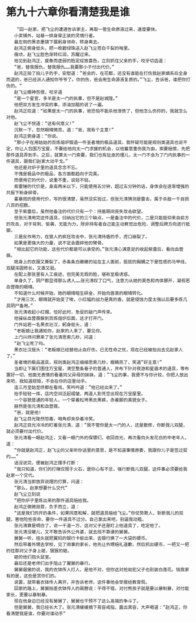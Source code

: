 # 第九十六章你看清楚我是谁
        “回一赵家，把飞尘的遭遇告诉家主，再取一管生命原液过来，速度要快。
       小卖铺外，站巷一排身穿正装的灵境行者。
       最左侧的黑衣墨镜下展躬身领命，转身离去。
       赵鸿正俯身低头，把一枚碧绿珠送入赵飞尘苍白千裂的哨里。
       俄顷，赵飞尘脸色渐转红润，苏醒过来。
       他见到赵鸿正，疲惫而虚弱的脸定绽放喜色，立刻抓住父亲的手，咬牙切齿道：
       “爸，替我报仇，替我报仇……我要那小子付出代价。”
       赵鸿正拍了拍儿子的手，安慰道：”爸会的，在花都，还没有谁能在打伤我赵家嫡系后全身而退的，爸已经派人通知你爷爷了。你的伤，爸会用生命源液复原的。”飞尘，告诉爸，谁把你打伤的。“
       赵飞尘眼神怨恨，咬牙道
       “是一个星官，多半是太一门的执事，但不是赵城隍。”
       他把双方发生冲突的事，添油加醋的说了一遍。
       赵鸿正叹道：“如果是太一门的执事，爸恐怕不能杀他泄愤了，但他怎么伤你的，我就怎么对他。
       赵飞尘不悦道：“这有何意义!”
       沉默一下，忽然眼晴微亮，道：“爸，我有个主意!”
       赵鸿正俯身道：“你说。
       “那小子在用姑姑的百炼熔炉锻造一件圣者境的极品道具，我怀疑可能是规则类道具也说不定，你让人包围万宝屋，不要给他向太一门求援的机会，以他蓄意重伤我为由，索要赔偿，先把那件道具弄到手。之后，就算太一门索要，我们也有扯皮的理儿，太一门不会为了门内执事的一件道具，跟我们赵家大动干戈。”
       他还是对炉子里的道具念念不忘。
       不愧是极品中的极品，各方面都趋向于完美。
       而便用它的代价，说重不重，说轻不轻。
       紫雷锤的代价是，身高两米以下，只能使用五分钟，超过五分钟的话，身体会在逐渐增强的共振下粉身碎骨。
       霍暴炮的使用代价，写的很清楚，虽然没实验过，但张元清猜测是雷击，属于杀敌一千自损八百的招数。
       至于紫雷后，虽然他备注的代价只有一个：持盾期间丧失攻击欲望。
       但张元清用完这件道具，归纳出它的三个缺点，一是备注中的代价，二是只能抵仰来自前方的攻击，对于背刺、愉袭，无能为力，除非持有者自己能主动察觉出危险，调整后牌方向进行抵御。
       三是反作用力，在狼人的疯狂攻击中，张元清持盾的手，虎口崩裂了。
       如果是更强大的力量，说不定会震碎他的臂骨。
       “相比起它的功能，这些代价都是可以承受的。”张元清心满意足的收起紫雷后，看向血营薇。
       她身上的衣服又撕裂了，赤条条白嫩嫩的站在主人面前，挺拔的胸脯之下是性感的马甲线，双腿浑圆修长，又直又挺。
       在配上那张里有人工痕迹，但完美无瑕的脸，堪称至极诱惑。
       单身久了，阴尸都显得那么诱人……张元清叹了口气，注意力从她的美色和肉体挪开，凝视若血营薇的眼晴。
       不知道什么时候开始，她的眼晴暗生碎金，开始向兽类的眼晴转化。
       “才用三次，眼晴就开始变了唉，小红幅的战力是真的香，就是侵蚀力度太强以后要多炼几具阴尸备用。”
       张元清收起小红帽，恰好此时，急促的敲门声传来。
       他操纵血营薇躲到百炼熔炉后面，这才打开门。
       门外站若一名黑衣壮汉，躬身低头，道：
       “老板娘让我通知你，赵家的人来了，要见你。
       上门兴师问罪来了张元清思索几秒，问道：
       “赵飞尘死了吗。
       黑衣壮汉摇头：“老板娘已经替他止血疗伤，已无性命之忧，现在已经被抬出去见赵家人了。”
       圣者境的极品道具，规则类赵鸿正细细思索几秒，眼睛亮了，笑道”好主意!”
       当即让下属们围住万宝屋，清空整条巷子的普通人，并布下针对夜游和星遁术的道具，等布置好一切，他面无表情的看着同父异母的妹妹，道：”飞尘的事，我便不与你计较，你把人放出来吧，我知道规矩，不会在你的店里动手。
       连三月至始至终都在看戏，笑吟吟道：”他已经出来了。”
       抬手轻轻一挥，店内空间泛起褶皱，两道人影凭空出现在万宝屋里。
       一个容貌普通的年轻人，一个穿着松垮黑衣黑裤，赤着脚的美貌女子。
       赫然是张元清和血营薇。
       “爸，就是他!
       赵飞尘目光陡然怨毒，哨角却夹杂着冷笑。
       赵鸿正目光冷冷的盯着张元清，道：”我不管你是太一门的人，还是散修，你断我儿双腿，就必须要付出代价。
       张元清看一眼赵鸿正，又看一眼门外的保镖们，收回目光，再次看向头发花白的中老年人，道：
       “你就是赵鸿正，赵飞尘的父亲听你话里的意思，是不知道事情原委，我跟你儿子是签过契约……”
       话没说完，便被赵鸿正摆手打断：
       “我只知道，你们的打赌仅限于火石，是你心有不忿，强行断我儿双腿，这件事必须要给我赵家一个交代。
       张元清当即放弃说理的打算，问道：
       “那么，赵家想要什么交代”
       赵飞尘立刻说
       “把你炉子里炼出来的那件道具赔给我。
       赵鸿正微微颔首，负手而立，道：
       “这是我们的开的条件，如果同意和解，就把道具赔给飞尘。”你仗势欺人，斩断我儿的双腿，害他险些丧命，要你一件道具不过分。自己拿出来吧，别逼我动粗。
       张元清算是明白了，说一千道一万，这对父子还是盯上他道具了，吃定他了。
       张元清没辙儿，又不敢告诉外公外婆，就去找不靠谱的舅舅。
       舅舅一听，扭头就把翼妈的银行卡偷出来，去银行换了一大袋的硬币。
       然后带着外甥去学校，见了闹事的家长，他先让外甥赔礼道歉，然后抓出硬币，一把又一把的往那对父子身上砸，狠狠的砸。
       砸的他们抱头鼠室。
       最后还是老师们出手阻止了翼舅的暴行。
       舅舅倨傲的说，我的衣钵传人打人，是他不对，但你这对抢劫犯父子也别装白莲花。钱我家有的是，这些是赏你们的。
       说罢，就带着衣钵传人离开，并告诉老师，这件事他会举报给教育局。
       回家的路上，舅舅拍差衣钵传人的肩膀说：干得不错，对付熊孩子就是要以暴制暴，对付能家长，更要以暴制暴。
       现在他身边已经没有舅舅了，舅舅也干预不了这么高端的争斗了。
       但是舅舅，我已经长大了。张元清缓缓摘下易容戒指，露出真容，大声喝道：”赵鸿正，你看清楚我是谁，你要对谁动手”